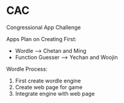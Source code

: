 # CAC
Congressional App Challenge

Apps Plan on Creating First: 
- Wordle --> Chetan and Ming
- Function Guesser --> Yechan and Woojin

Wordle Process:
1. First create wordle engine
2. Create web page for game
3. Integrate engine with web page
